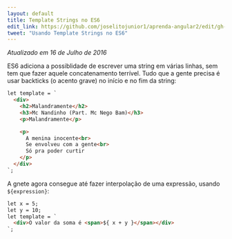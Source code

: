 ```yaml
---
layout: default
title: Template Strings no ES6
edit_link: https://github.com/joselitojunior1/aprenda-angular2/edit/gh-pages/es6/template-strings/index.md
tweet: "Usando Template Strings no ES6"
---
```


_Atualizado em 16 de Julho de 2016_

ES6 adiciona a possiblidade de escrever uma string em várias linhas, sem tem que fazer aquele concatenamento terrível. Tudo que a gente precisa é usar backticks (o acento grave) no início e no fim da string:

```html
let template = `
  <div>
    <h2>Malandramente</h2>
    <h3>Mc Nandinho (Part. Mc Nego Bam)</h3>
    <p>Malandramente</p>

    <p>
      A menina inocente<br>
      Se envolveu com a gente<br>
      Só pra poder curtir
    </p>
  </div>
`;
```

A gnete agora consegue até fazer interpolação de uma expressão, usando `${expression}`:

```html
let x = 5;
let y = 10;
let template = `
  <div>O valor da soma é <span>${ x + y }</span></div>
`;
```
